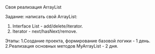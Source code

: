 Cвоя реализация ArrayList

Задание: написать свой ArrayList:
1. Interface List - add/delete/iterator.
2. Iterator - next/hasNext/remove.

Этапы: 
1.Создание проекта, формирование базовой логики - 1 день.
2.Реализация основных методов MyArrayList - 2 дня.
